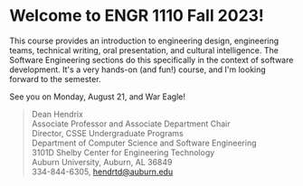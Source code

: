 
# Welcome to ENGR 1110 Fall 2023!

This course provides an introduction to engineering design, engineering teams,
technical writing, oral presentation, and cultural intelligence. The Software
Engineering sections do this specifically in the context of software
development. It's a very hands-on (and fun!) course, and I'm looking forward to
the semester.

See you on Monday, August 21, and War Eagle!


> Dean Hendrix  
> Associate Professor and Associate Department Chair  
> Director, CSSE Undergraduate Programs  
> Department of Computer Science and Software Engineering  
> 3101D Shelby Center for Engineering Technology  
> Auburn University, Auburn, AL 36849  
> 334-844-6305, hendrtd@auburn.edu  


